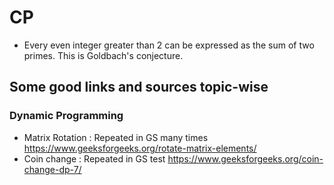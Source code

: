 # CP

- Every even integer greater than 2 can be expressed as the sum of two primes. This is Goldbach's conjecture.  

## Some good links and sources topic-wise
### Dynamic Programming 
- Matrix Rotation : Repeated in GS many times https://www.geeksforgeeks.org/rotate-matrix-elements/
- Coin change : Repeated in GS test https://www.geeksforgeeks.org/coin-change-dp-7/

